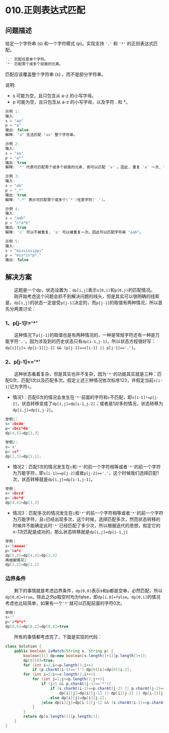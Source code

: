 # 010.正则表达式匹配

## 问题描述

给定一个字符串 (s) 和一个字符模式 (p)。实现支持 `'.'` 和 `'*'` 的正则表达式匹配。  

```c
'.' 匹配任意单个字符。  
'*' 匹配零个或多个前面的元素。  
```

匹配应该覆盖整个字符串 (s) ，而不是部分字符串。  

说明:

* s 可能为空，且只包含从 a-z 的小写字母。
* p 可能为空，且只包含从 a-z 的小写字母，以及字符 . 和 *。

```c
示例 1:
输入:
s = "aa"
p = "a"
输出: false
解释: "a" 无法匹配 "aa" 整个字符串。

示例 2:
输入:
s = "aa"
p = "a*"
输出: true
解释: '*' 代表可匹配零个或多个前面的元素, 即可以匹配 'a' 。因此, 重复 'a' 一次, 字符串可变为 "aa"。

示例 3:
输入:
s = "ab"
p = ".*"
输出: true
解释: ".*" 表示可匹配零个或多个('*')任意字符('.')。

示例 4:
输入:
s = "aab"
p = "c*a*b"
输出: true
解释: 'c' 可以不被重复, 'a' 可以被重复一次。因此可以匹配字符串 "aab"。

示例 5:
输入:
s = "mississippi"
p = "mis*is*p*."
输出: false
```

## 解决方案

&emsp;&emsp;这题是一个dp，状态设置为：`dp[i,j]`表示`s[0,i)`和`p[0,j)`的匹配情况。  
&emsp;&emsp;刚开始考虑这个问题会抓不到解决问题的线头，但是其实可以很明确的线索是，`dp[i,j]`的状态一定是受`p[j-1]`决定的，而`p[j-1]`的取值有两种情况，所以首先分两类讨论：

### 1、p[j-1]!='*'

&emsp;&emsp;这种情况下`p[j-1]`的取值也是有两种情况的，一种是常规字符还有一种是万能字符`'.'`。因为涉及到的历史状态只有`dp[i-1,j-1]`，所以状态方程很好写：`dp[i][j]= dp[i-1][j-1] && (p[j-1]==s[i-1] || p[j-1]=='.')`。

### 2、p[j-1]=='*'

&emsp;&emsp;这种状态看着复杂，但是其实也并不复杂，因为`'*'`的功能其实就是三种：匹配0次、匹配1次以及匹配多次。假定上述三种情况依次标序123，并假定当前`s[i-1]`记为字符`c`。

* 情况1：匹配0次的情况会发生在`'*'`前面的字符和`c`不匹配，即`s[i-1]!=p[j-2]`，状态转移变成了`dp[i,j]=dp[i-1,j-2]`；或者是1对多的情况，状态转移为`dp[i,j]=dp[i,j-2]`。

```c
举例1：
s='abcde'
p='abcc*de'
dp[4,5]=dp[3,3]

举例2：
s='a'
p='ac*'
dp[1,3]=dp[1,1];
```

* 情况2：匹配1次的情况发生在`c`和`'*'`的前一个字符相等或者`'*'`的前一个字符为万能字符，即`s[i-1]==p[j-2]`或者`p[j-2]=='.'`，这个时候我们选择匹配1次，状态转移就是`dp[i,j]=dp[i-1,j-1]`。

```c
举例：
s='abccd'
p='abc*d'
dp[4,4]=dp[3,3]
```

* 情况3：匹配多次的情况发生在`c`和`'*'`的前一个字符相等或者`'*'`的前一个字符为万能字符，且`c`已经出现多次，这个时候，选择匹配多次，然而状态转移的时候并不能确定此时`'*'`已经匹配了多少次，所以根据迭代的思想，假定它的n-1次匹配是成功的，那么状态转移就是`dp[i,j]=dp[i-1,j]`

```c
举例：
s='baaaac'
p='ba*c'
dp[5,3]=dp[4,3]=dp[3,3]
再根据情况2
dp[3,3]=dp[2,2]
```

### 边界条件

&emsp;&emsp;剩下的事情就是考虑边界条件，`dp[0,0]`表示s和p都是空串，必然匹配，所以`dp[0,0]=true`。除此之外p取空时均为false，即`dp[i,0]=false`。`dp[0,i]`的情况考虑也比较简单，如果有一个`'*'`就可以匹配前面的字符0次。

```c
举例：
s=''
p='a*b*c*'
dp[0,6]=dp[0,2]=dp[0,0]=true
```

&emsp;&emsp;所有的事情都考虑完了，下面是实现的代码：

```java
class Solution {
    public boolean isMatch(String s, String p) {
        boolean[][] dp=new boolean[s.length()+1][p.length()+1];
        dp[0][0]=true;
        for (int i=2;i<=p.length();i++) 
            if (p.charAt(i-1)=='*') dp[0][i]=dp[0][i-2];
        for (int i=1;i<=s.length();i++){
            for (int j=1;j<=p.length();j++){
                if (j>1 && p.charAt(j-1)=='*'){
                    if (s.charAt(i-1)==p.charAt(j-2) || p.charAt(j-2)=='.') 
                        dp[i][j]=dp[i][j-1] || dp[i][j-2] || dp[i-1][j];
                    else dp[i][j]=dp[i][j-2];
                }else dp[i][j]=dp[i-1][j-1] && (s.charAt(i-1)==p.charAt(j-1) || p.charAt(j-1)=='.');
            }
        }
        return dp[s.length()][p.length()];
    }
}
```